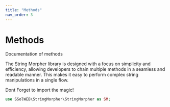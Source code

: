 ```yaml
---
title: "Methods"
nav_order: 3
---
```


# Methods

Documentation of methods

The String Morpher library is designed with a focus on simplicity and efficiency, allowing developers to chain multiple methods in a seamless and readable manner. This makes it easy to perform complex string manipulations in a single flow.

Dont Forget to import the magic!

```php
use SSolWEB\StringMorpher\StringMorpher as SM;
```